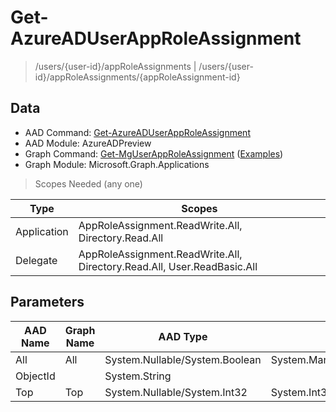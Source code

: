 # Get-AzureADUserAppRoleAssignment

> /users/{user-id}/appRoleAssignments | /users/{user-id}/appRoleAssignments/{appRoleAssignment-id}

## Data

+ AAD Command: [Get-AzureADUserAppRoleAssignment](https://docs.microsoft.com/en-us/powershell/module/AzureADPreview/Get-AzureADUserAppRoleAssignment)
+ AAD Module: AzureADPreview
+ Graph Command: [Get-MgUserAppRoleAssignment](https://docs.microsoft.com/en-us/powershell/module/Microsoft.Graph.Applications/Get-MgUserAppRoleAssignment) ([Examples](https://github.com/orgs/msgraph/discussions?discussions_q=Get-MgUserAppRoleAssignment))
+ Graph Module: Microsoft.Graph.Applications

> Scopes Needed (any one)

|Type|Scopes|
|---|---|
|Application|AppRoleAssignment.ReadWrite.All, Directory.Read.All|
|Delegate|AppRoleAssignment.ReadWrite.All, Directory.Read.All, User.ReadBasic.All|

## Parameters

|AAD Name|Graph Name|AAD Type|Graph Type|Infos|
|---|---|---|---|---|
|All|All|System.Nullable/System.Boolean|System.Management.Automation.SwitchParameter||
|ObjectId||System.String|||
|Top|Top|System.Nullable/System.Int32|System.Int32||

